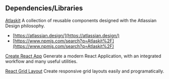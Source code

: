 ## Dependencies/Libraries

[Atlaskit](https://atlaskit.atlassian.com/)
A collection of reusable components designed with the Atlassian Design philosophy.

- [https://atlassian.design/](https://atlassian.design/)
- [https://www.npmjs.com/search?q=Atlaskit%2F](https://www.npmjs.com/search?q=Atlaskit%2F)

[Create React App](https://github.com/facebook/create-react-app)
Generate a modern React Application, with an integrated workflow and many useful utilities.

[React Grid Layout](https://github.com/react-grid-layout/react-grid-layout)
Create responsive grid layouts easily and programatically.

